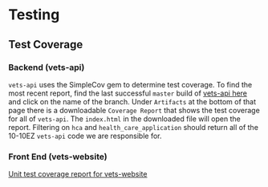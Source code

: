 # Testing

## Test Coverage 

### Backend (vets-api)
`vets-api` uses the SimpleCov gem to determine test coverage. To find the most recent report, find the last successful `master` build of [vets-api here](https://github.com/department-of-veterans-affairs/vets-api/actions/workflows/code_checks.yml?query=branch%3Amaster) and click on the name of the branch. Under `Artifacts` at the bottom of that page there is a downloadable `Coverage Report` that shows the test coverage for all of `vets-api`. The `index.html` in the downloaded file will open the report. Filtering on `hca` and `health_care_application` should return all of the 10-10EZ `vets-api` code we are responsible for. 

### Front End (vets-website)
 [Unit test coverage report for vets-website](https://department-of-veterans-affairs.github.io/veteran-facing-services-tools/frontend-support-dashboard/unit-test-coverage-report)
